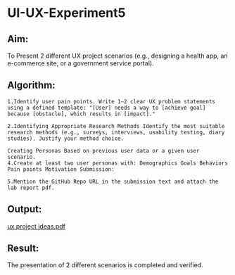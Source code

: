 # UI-UX-Experiment5

## Aim:
To Present 2 different UX project scenarios (e.g., designing a health app, an e-commerce site, or a government service portal).

## Algorithm:
```
1.Identify user pain points. Write 1–2 clear UX problem statements using a defined template: "[User] needs a way to [achieve goal] because [obstacle], which results in [impact]."

2.Identifying Appropriate Research Methods Identify the most suitable research methods (e.g., surveys, interviews, usability testing, diary studies). Justify your method choice.

Creating Personas Based on previous user data or a given user scenario.
4.Create at least two user personas with: Demographics Goals Behaviors Pain points Motivation Submission:

5.Mention the GitHub Repo URL in the submission text and attach the lab report pdf.
```

## Output:

[ux project ideas.pdf](https://github.com/user-attachments/files/20540703/ux.project.ideas.pdf)


## Result:
The presentation of 2 different scenarios is completed and verified.
